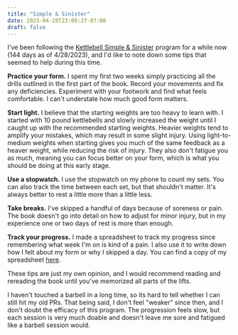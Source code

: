 ```yaml
---
title: "Simple & Sinister"
date: 2023-04-28T23:09:27-07:00
draft: false
---
```


I've been following the [Kettlebell Simple & Sinister](https://www.strongfirst.com/shop/books/simple-sinister-book/) program for a while now (144 days as of 4/28/2023), and I'd like to note down some tips that seemed to help during this time.

**Practice your form.** I spent my first two weeks simply practicing all the drills outlined in the first part of the book. Record your movements and fix any deficiencies. Experiment with your footwork and find what feels comfortable. I can't understate how much good form matters.

**Start light.** I believe that the starting weights are too heavy to learn with. I started with 10 pound kettlebells and slowly increased the weight until I caught up with the recommended starting weights. Heavier weights tend to amplify your mistakes, which may result in some slight injury. Using light-to-medium weights when starting gives you much of the same feedback as a heaver weight, while reducing the risk of injury. They also don't fatigue you as much, meaning you can focus better on your form, which is what you should be doing at this early stage.

**Use a stopwatch.** I use the stopwatch on my phone to count my sets. You can also track the time between each set, but that shouldn't matter. It's always better to rest a little more than a little less.

**Take breaks.** I've skipped a handful of days because of soreness or pain. The book doesn't go into detail on how to adjust for minor injury, but in my experience one or two days of rest is more than enough.

**Track your progress.** I made a spreadsheet to track my progress since remembering what week I'm on is kind of a pain. I also use it to write down how I felt about my form or why I skipped a day. You can find a copy of my spreadsheet [here](https://docs.google.com/spreadsheets/d/1CbuD7J3VQvjA-7cUVXAxQ0fHzEh0nQ7Zrw8sTFymfzs/edit?usp=sharing).

These tips are just my own opinion, and I would recommend reading and rereading the book until you've memorized all parts of the lifts.

I haven't touched a barbell in a long time, so its hard to tell whether I can still hit my old PRs. That being said, I don't feel "weaker" since then, and I don't doubt the efficacy of this program. The progression feels slow, but each session is very much doable and doesn't leave me sore and fatigued like a barbell session would.
